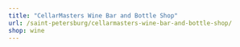 ```yaml
---
title: "CellarMasters Wine Bar and Bottle Shop"
url: /saint-petersburg/cellarmasters-wine-bar-and-bottle-shop/
shop: wine
---
```

